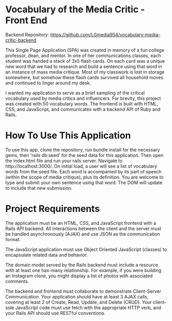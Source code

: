 # Vocabulary of the Media Critic - Front End

Backend Repository: https://github.com/LGmedia954/vocabulary-media-critic-backend

This Single Page Application (SPA) was created in memory of a fun college professor, dean, and mentor. In one of her communications classes, each student was handed a stack of 3x5 flash cards. On each card was a unique new word that we had to research and build a sentence using that word in an instance of mass media critique. Most of my classwork is lost in storage somewhere, but somehow these flash cards survived all household moves and continued to linger around my desk.

I wanted my application to serve as a brief sampling of the critical vocabulary used by media critics and influencers. For brevity, this project was created with 50 vocabulary words. The frontend is built with HTML, CSS, and JavaScript, and communicates with a backend API of Ruby and Rails.

# How To Use This Application

To use this app, clone the repository, run bundle install for the necessary gems, then 'rails db:seed' for the seed data for this application. Then open the index.html file and run your rails server. Navigate to http://localhost:3000/. On initial load, a user will see a list of vocabulary words from the seed file. Each word is accompanied by its part of speech (within the scope of media critique), plus its definition. You are welcome to type and submit your own sentence using that word. The DOM will update to include that new submission.

# Project Requirements

The application must be an HTML, CSS, and JavaScript frontend with a Rails API backend. All interactions between the client and the server must be handled asynchronously (AJAX) and use JSON as the communication format.

The JavaScript application must use Object Oriented JavaScript (classes) to encapsulate related data and behavior.

The domain model served by the Rails backend must include a resource with at least one has-many relationship. For example, if you were building an Instagram clone, you might display a list of photos with associated comments.

The backend and frontend must collaborate to demonstrate Client-Server Communication. Your application should have at least 3 AJAX calls, covering at least 2 of Create, Read, Update, and Delete (CRUD). Your client-side JavaScript code must use fetch with the appropriate HTTP verb, and your Rails API should use RESTful conventions.
